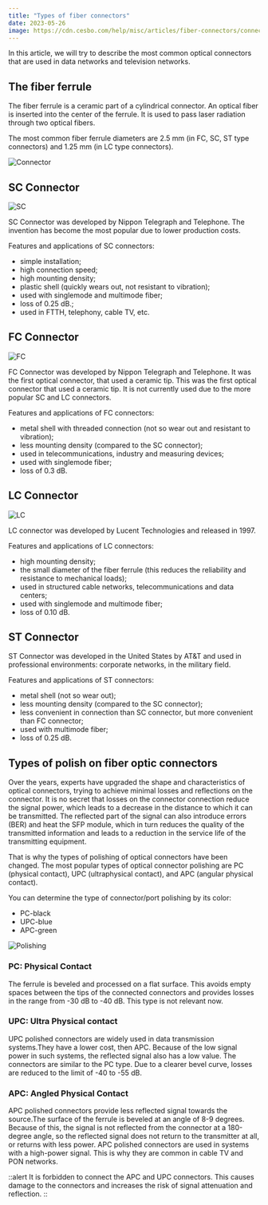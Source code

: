 ```yaml
---
title: "Types of fiber connectors"
date: 2023-05-26
image: https://cdn.cesbo.com/help/misc/articles/fiber-connectors/connector.png
---
```


In this article, we will try to describe the most common optical connectors that are used in data networks and television networks.

## The fiber ferrule

The fiber ferrule is a ceramic part of a cylindrical connector. An optical fiber is inserted into the center of the ferrule. It is used to pass laser radiation through two optical fibers.

The most common fiber ferrule diameters are 2.5 mm (in FC, SC, ST type connectors) and 1.25 mm (in LC type connectors).

![Connector](https://cdn.cesbo.com/help/misc/articles/fiber-connectors/connector.png)

## SC Connector

![SC](https://cdn.cesbo.com/help/misc/articles/fiber-connectors/sc.png)

SC Connector was developed by Nippon Telegraph and Telephone. The invention has become the most popular due to lower production costs.

Features and applications of SC connectors:

- simple installation;
- high connection speed;
- high mounting density;
- plastic shell (quickly wears out, not resistant to vibration);
- used with singlemode and multimode fiber;
- loss of 0.25 dB.;
- used in FTTH, telephony, cable TV, etc.

## FC Connector

![FC](https://cdn.cesbo.com/help/misc/articles/fiber-connectors/fc.png)


FC Connector was developed by Nippon Telegraph and Telephone. It was the first optical connector, that used a ceramic tip. This was the first optical connector that used a ceramic tip. It is not currently used due to the more popular SC and LC connectors.

Features and applications of FC connectors:

- metal shell with threaded connection (not so wear out and resistant to vibration);
- less mounting density (compared to the SC connector);
- used in telecommunications, industry and measuring devices;
- used with singlemode fiber;
- loss of 0.3 dB.

## LC Connector

![LC](https://cdn.cesbo.com/help/misc/articles/fiber-connectors/lc.png)

LC connector was developed by Lucent Technologies and released in 1997.

Features and applications of LC connectors:

- high mounting density;
- the small diameter of the fiber ferrule (this reduces the reliability and resistance to mechanical loads);
- used in structured cable networks, telecommunications and data centers;
- used with singlemode and multimode fiber;
- loss of 0.10 dB.

## ST Connector

ST Connector was developed in the United States by AT&T and used in professional environments: corporate networks, in the military field.

Features and applications of ST connectors:

- metal shell (not so wear out);
- less mounting density (compared to the SC connector);
- less convenient in connection than SC connector, but more convenient than FC connector;
- used with multimode fiber;
- loss of 0.25 dB.

## Types of polish on fiber optic connectors

Over the years, experts have upgraded the shape and characteristics of optical connectors, trying to achieve minimal losses and reflections on the connector.
It is no secret that losses on the connector connection reduce the signal power, which leads to a decrease in the distance to which it can be transmitted.
The reflected part of the signal can also introduce errors (BER) and heat the SFP module, which in turn reduces the quality of the transmitted information and leads to a reduction in the service life of the transmitting equipment.

That is why the types of polishing of optical connectors have been changed. The most popular types of optical connector polishing are PC (physical contact), UPC (ultraphysical contact), and APC (angular physical contact).

You can determine the type of connector/port polishing by its color:

- PC-black
- UPC-blue
- APC-green

![Polishing](https://cdn.cesbo.com/help/misc/articles/fiber-connectors/polishing.png)

### PC: Physical Contact

The ferrule is beveled and processed on a flat surface. This avoids empty spaces between the tips of the connected connectors and provides losses in the range from -30 dB to -40 dB. This type is not relevant now.

### UPC: Ultra Physical contact

UPC polished connectors are widely used in data transmission systems.They have a lower cost, then APC. Because of the low signal power in such systems, the reflected signal also has a low value.
The connectors are similar to the PC type. Due to a clearer bevel curve, losses are reduced to the limit of -40 to -55 dB.

### APC: Angled Physical Contact

APC polished connectors provide less reflected signal towards the source.The surface of the ferrule is beveled at an angle of 8-9 degrees. Because of this, the signal is not reflected from the connector at a 180-degree angle, so the reflected signal does not return to the transmitter at all, or returns with less power. APC polished connectors are used in systems with a high-power signal. This is why they are common in cable TV and PON networks.

::alert
It is forbidden to connect the APC and UPC connectors. This causes damage to the connectors and increases the risk of signal attenuation and reflection.
::
